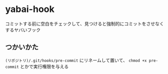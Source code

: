 yabai-hook
====================

コミットする前に空白をチェックして、見つけると強制的にコミットをさせなくするヤバいフック

つかいかた
-------------------

`(リポジトリ)/.git/hooks/pre-commit` にリネームして置いて、
`chmod +x pre-commit` とかで実行権限を与える


